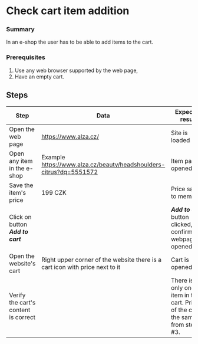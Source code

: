# Check cart item addition

### Summary
In an e-shop the user has to be able to add items to the cart.

### Prerequisites
1. Use any web browser supported by the web page,
2. Have an empty cart.

## Steps
| Step                                 | Data                                                                         | Expected result                                                                    |
|--------------------------------------|------------------------------------------------------------------------------|------------------------------------------------------------------------------------|
| Open the web page                    | https://www.alza.cz/                                                         | Site is loaded                                                                     |
| Open any item in the e-shop          | Example https://www.alza.cz/beauty/headshoulders-citrus?dq=5551572           | Item page opened                                                                   |
| Save the item's price                | 199 CZK                                                                      | Price saved to memory                                                              |
| Click on button _**Add to cart**_    |                                                                              | _**Add to cart**_ button clicked, confirmation webpage opened                      |
| Open the website's cart              | Right upper corner of the website there is a cart icon with price next to it | Cart is opened                                                                     |
| Verify the cart's content is correct |                                                                              | There is only one item in the cart. Price of the cart is the same as from step #3. |